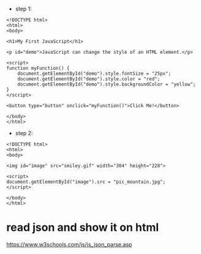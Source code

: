 * step 1:
```
<!DOCTYPE html>
<html>
<body>

<h1>My First JavaScript</h1>

<p id="demo">JavaScript can change the style of an HTML element.</p>

<script>
function myFunction() {
    document.getElementById("demo").style.fontSize = "25px"; 
    document.getElementById("demo").style.color = "red";
    document.getElementById("demo").style.backgroundColor = "yellow";        
}
</script>

<button type="button" onclick="myFunction()">Click Me!</button>

</body>
</html>
```
* step 2:
```
<!DOCTYPE html>
<html>
<body>

<img id="image" src="smiley.gif" width="304" height="228">

<script>
document.getElementById("image").src = "pic_mountain.jpg";
</script>

</body>
</html>
```

# read json and show it on html
https://www.w3schools.com/js/js_json_parse.asp
